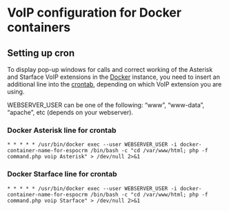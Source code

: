 # VoIP configuration for Docker containers

## Setting up cron

To display pop-up windows for calls and correct working of the Asterisk and Starface VoIP extensions in the [Docker](https://docs.espocrm.com/administration/installation-by-script) instance, you need to insert an additional line into the [crontab](https://docs.espocrm.com/administration/server-configuration/#setting-up-crontab), depending on which VoIP extension you are using.

WEBSERVER_USER can be one of the following: “www”, “www-data”, “apache”, etc (depends on your webserver).

### Docker Asterisk line for crontab

```
* * * * * /usr/bin/docker exec --user WEBSERVER_USER -i docker-container-name-for-espocrm /bin/bash -c "cd /var/www/html; php -f command.php voip Asterisk" > /dev/null 2>&1
```

### Docker Starface line for crontab

```
* * * * * /usr/bin/docker exec --user WEBSERVER_USER -i docker-container-name-for-espocrm /bin/bash -c "cd /var/www/html; php -f command.php voip Starface" > /dev/null 2>&1
```
